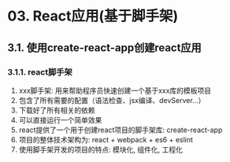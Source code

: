 # 03. React应用(基于脚手架)

## 3.1. 使用create-react-app创建react应用
### 3.1.1. react脚手架
1.	xxx脚手架: 用来帮助程序员快速创建一个基于xxx库的模板项目
1.	包含了所有需要的配置（语法检查、jsx编译、devServer…）
2.	下载好了所有相关的依赖
3.	可以直接运行一个简单效果
2.	react提供了一个用于创建react项目的脚手架库: create-react-app
3.	项目的整体技术架构为:  react + webpack + es6 + eslint
4.	使用脚手架开发的项目的特点: 模块化, 组件化, 工程化

